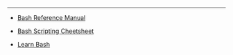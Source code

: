 
---

-   [Bash Reference Manual](https://www.gnu.org/software/bash/manual/bash.html)

-   [Bash Scripting Cheetsheet](https://devhints.io/bash)

-   [Learn Bash](https://learnxinyminutes.com/docs/bash/)

